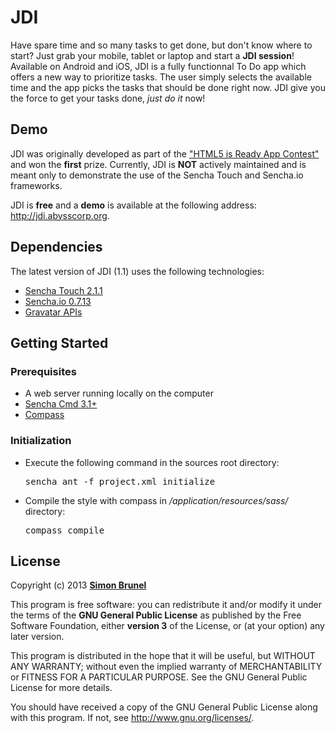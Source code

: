 # JDI

Have spare time and so many tasks to get done, but don't know where to start? Just grab your mobile, tablet or laptop and start a **JDI session**! Available on Android and iOS, JDI is a fully functionnal To Do app which offers a new way to prioritize tasks. The user simply selects the available time and the app picks the tasks that should be done right now. JDI give you the force to get your tasks done, *just do it* now!


## Demo

JDI was originally developed as part of the ["HTML5 is Ready App Contest"](http://www.sencha.com/html5-is-ready) and won the **first** prize. Currently, JDI is **NOT** actively maintained and is meant only to demonstrate the use of the Sencha Touch and Sencha.io frameworks.

JDI is **free** and a **demo** is available at the following address: <http://jdi.abysscorp.org>.


## Dependencies

The latest version of JDI (1.1) uses the following technologies:

- [Sencha Touch 2.1.1](http://www.sencha.com/products/touch/)
- [Sencha.io 0.7.13](http://www.sencha.com/products/io/)
- [Gravatar APIs](https://en.gravatar.com/site/implement/)


## Getting Started

### Prerequisites

- A web server running locally on the computer
- [Sencha Cmd 3.1+](http://www.sencha.com/products/sencha-cmd/download)
- [Compass](http://compass-style.org/install/)


### Initialization
- Execute the following command in the sources root directory:

    <pre>sencha ant -f project.xml initialize</pre>

- Compile the style with compass in */application/resources/sass/* directory:

    <pre>compass compile</pre>


## License

Copyright (c) 2013 **[Simon Brunel](http://www.github.com/simonbrunel)**

This program is free software: you can redistribute it and/or modify it under the terms of the **GNU General Public License** as published by the Free Software Foundation, either **version 3** of the License, or (at your option) any later version.

This program is distributed in the hope that it will be useful, but WITHOUT ANY WARRANTY; without even the implied warranty of MERCHANTABILITY or FITNESS FOR A PARTICULAR PURPOSE. See the GNU General Public License for more details.

You should have received a copy of the GNU General Public License along with this program. If not, see <http://www.gnu.org/licenses/>.
